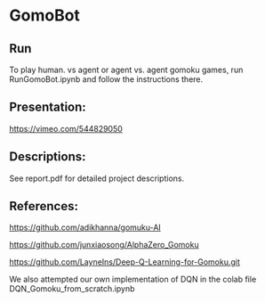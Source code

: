 # GomoBot

## Run

To play human. vs agent or agent vs. agent gomoku games, run RunGomoBot.ipynb and follow the instructions there.


## Presentation:
https://vimeo.com/544829050

## Descriptions:
See report.pdf for detailed project descriptions.

## References:

https://github.com/adikhanna/gomuku-AI

https://github.com/junxiaosong/AlphaZero_Gomoku

https://github.com/LayneIns/Deep-Q-Learning-for-Gomoku.git

We also attempted our own implementation of DQN in the colab file DQN_Gomoku_from_scratch.ipynb

